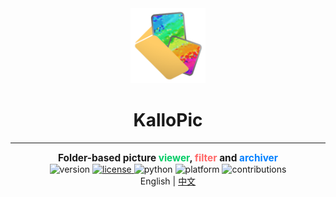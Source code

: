 <div style="text-align: center;">
    <img src="resources/logo/logo_256.png" alt="logo_256" style="height: 120px" />
	<h1>KalloPic</h1>
</div>

---

<div style="text-align: center; font-weight:bold; font-size:1.1em;">
    Folder-based picture <span style="color:#00CC66;">viewer</span>,
    <span style="color:#FF6666;">filter</span> and 
    <span style="color:#0080FF;">archiver</span>
</div>

<div style="text-align: center;">
    <img src="https://img.shields.io/badge/version-v0.1.0-brightgreen" alt="version">
    <a href="https://opensource.org/licenses/MIT">
        <img src="https://img.shields.io/badge/license-MIT-blue" alt="license">
    </a>
    <img src="https://img.shields.io/badge/python-3.6+-yellow" alt="python">    
    <img src="https://img.shields.io/badge/platform-Windows%20%7C%20Linux-lightgrey" alt="platform">
    <img src="https://img.shields.io/badge/contributions-welcome-orange.svg" alt="contributions">
</div>

<div style="text-align: center;">
    English | <a href="docs/README_zh_cn.md">中文</a>
</div>
